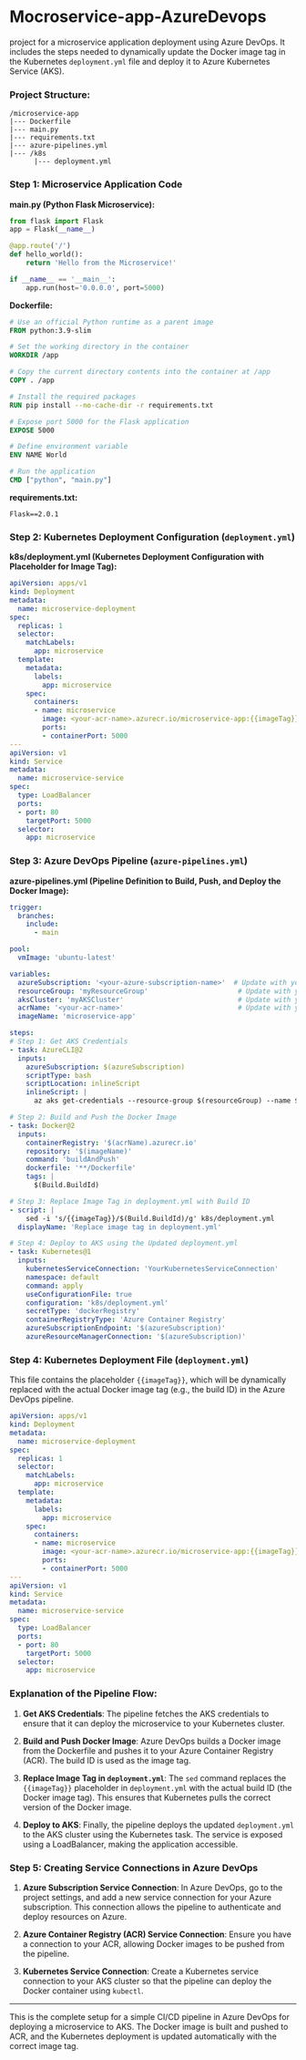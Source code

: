 # Mocroservice-app-AzureDevops


project for a microservice application deployment using Azure DevOps. It includes the steps needed to dynamically update the Docker image tag in the Kubernetes `deployment.yml` file and deploy it to Azure Kubernetes Service (AKS).

### Project Structure:

```
/microservice-app
|--- Dockerfile
|--- main.py
|--- requirements.txt
|--- azure-pipelines.yml
|--- /k8s
      |--- deployment.yml
```

### Step 1: Microservice Application Code

**main.py (Python Flask Microservice):**

```python
from flask import Flask
app = Flask(__name__)

@app.route('/')
def hello_world():
    return 'Hello from the Microservice!'

if __name__ == '__main__':
    app.run(host='0.0.0.0', port=5000)
```

**Dockerfile:**

```dockerfile
# Use an official Python runtime as a parent image
FROM python:3.9-slim

# Set the working directory in the container
WORKDIR /app

# Copy the current directory contents into the container at /app
COPY . /app

# Install the required packages
RUN pip install --no-cache-dir -r requirements.txt

# Expose port 5000 for the Flask application
EXPOSE 5000

# Define environment variable
ENV NAME World

# Run the application
CMD ["python", "main.py"]
```

**requirements.txt:**

```text
Flask==2.0.1
```

### Step 2: Kubernetes Deployment Configuration (`deployment.yml`)

**k8s/deployment.yml (Kubernetes Deployment Configuration with Placeholder for Image Tag):**

```yaml
apiVersion: apps/v1
kind: Deployment
metadata:
  name: microservice-deployment
spec:
  replicas: 1
  selector:
    matchLabels:
      app: microservice
  template:
    metadata:
      labels:
        app: microservice
    spec:
      containers:
      - name: microservice
        image: <your-acr-name>.azurecr.io/microservice-app:{{imageTag}}  # Placeholder for image tag
        ports:
        - containerPort: 5000
---
apiVersion: v1
kind: Service
metadata:
  name: microservice-service
spec:
  type: LoadBalancer
  ports:
  - port: 80
    targetPort: 5000
  selector:
    app: microservice
```

### Step 3: Azure DevOps Pipeline (`azure-pipelines.yml`)

**azure-pipelines.yml (Pipeline Definition to Build, Push, and Deploy the Docker Image):**

```yaml
trigger:
  branches:
    include:
      - main

pool:
  vmImage: 'ubuntu-latest'

variables:
  azureSubscription: '<your-azure-subscription-name>'  # Update with your Azure subscription name
  resourceGroup: 'myResourceGroup'                      # Update with your Azure resource group
  aksCluster: 'myAKSCluster'                            # Update with your AKS cluster name
  acrName: '<your-acr-name>'                            # Update with your Azure Container Registry (ACR) name
  imageName: 'microservice-app'

steps:
# Step 1: Get AKS Credentials
- task: AzureCLI@2
  inputs:
    azureSubscription: $(azureSubscription)
    scriptType: bash
    scriptLocation: inlineScript
    inlineScript: |
      az aks get-credentials --resource-group $(resourceGroup) --name $(aksCluster)

# Step 2: Build and Push the Docker Image
- task: Docker@2
  inputs:
    containerRegistry: '$(acrName).azurecr.io'
    repository: '$(imageName)'
    command: 'buildAndPush'
    dockerfile: '**/Dockerfile'
    tags: |
      $(Build.BuildId)

# Step 3: Replace Image Tag in deployment.yml with Build ID
- script: |
    sed -i 's/{{imageTag}}/$(Build.BuildId)/g' k8s/deployment.yml
  displayName: 'Replace image tag in deployment.yml'

# Step 4: Deploy to AKS using the Updated deployment.yml
- task: Kubernetes@1
  inputs:
    kubernetesServiceConnection: 'YourKubernetesServiceConnection'
    namespace: default
    command: apply
    useConfigurationFile: true
    configuration: 'k8s/deployment.yml'
    secretType: 'dockerRegistry'
    containerRegistryType: 'Azure Container Registry'
    azureSubscriptionEndpoint: '$(azureSubscription)'
    azureResourceManagerConnection: '$(azureSubscription)'
```

### Step 4: Kubernetes Deployment File (`deployment.yml`)

This file contains the placeholder `{{imageTag}}`, which will be dynamically replaced with the actual Docker image tag (e.g., the build ID) in the Azure DevOps pipeline.

```yaml
apiVersion: apps/v1
kind: Deployment
metadata:
  name: microservice-deployment
spec:
  replicas: 1
  selector:
    matchLabels:
      app: microservice
  template:
    metadata:
      labels:
        app: microservice
    spec:
      containers:
      - name: microservice
        image: <your-acr-name>.azurecr.io/microservice-app:{{imageTag}}  # This will be replaced by Build ID
        ports:
        - containerPort: 5000
---
apiVersion: v1
kind: Service
metadata:
  name: microservice-service
spec:
  type: LoadBalancer
  ports:
  - port: 80
    targetPort: 5000
  selector:
    app: microservice
```

### Explanation of the Pipeline Flow:

1. **Get AKS Credentials**: The pipeline fetches the AKS credentials to ensure that it can deploy the microservice to your Kubernetes cluster.
   
2. **Build and Push Docker Image**: Azure DevOps builds a Docker image from the Dockerfile and pushes it to your Azure Container Registry (ACR). The build ID is used as the image tag.

3. **Replace Image Tag in `deployment.yml`**: The `sed` command replaces the `{{imageTag}}` placeholder in `deployment.yml` with the actual build ID (the Docker image tag). This ensures that Kubernetes pulls the correct version of the Docker image.

4. **Deploy to AKS**: Finally, the pipeline deploys the updated `deployment.yml` to the AKS cluster using the Kubernetes task. The service is exposed using a LoadBalancer, making the application accessible.

### Step 5: Creating Service Connections in Azure DevOps

1. **Azure Subscription Service Connection**: In Azure DevOps, go to the project settings, and add a new service connection for your Azure subscription. This connection allows the pipeline to authenticate and deploy resources on Azure.

2. **Azure Container Registry (ACR) Service Connection**: Ensure you have a connection to your ACR, allowing Docker images to be pushed from the pipeline.

3. **Kubernetes Service Connection**: Create a Kubernetes service connection to your AKS cluster so that the pipeline can deploy the Docker container using `kubectl`.

---

This is the complete setup for a simple CI/CD pipeline in Azure DevOps for deploying a microservice to AKS. The Docker image is built and pushed to ACR, and the Kubernetes deployment is updated automatically with the correct image tag.
